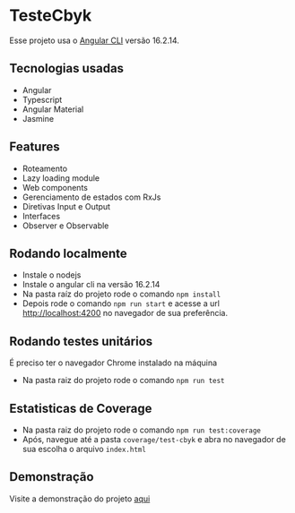 # TesteCbyk

Esse projeto usa o [Angular CLI](https://github.com/angular/angular-cli) versão 16.2.14.

## Tecnologias usadas

- Angular
- Typescript
- Angular Material
- Jasmine

## Features

- Roteamento
- Lazy loading module
- Web components
- Gerenciamento de estados com RxJs
- Diretivas Input e Output
- Interfaces
- Observer e Observable

## Rodando localmente

- Instale o nodejs
- Instale o angular cli na versão 16.2.14
- Na pasta raíz do projeto rode o comando `npm install`
- Depois rode o comando `npm run start` e acesse a url [http://localhost:4200](http://localhost:4200) no navegador de sua preferência.

## Rodando testes unitários

É preciso ter o navegador Chrome instalado na máquina

- Na pasta raiz do projeto rode o comando `npm run test`

## Estatisticas de Coverage

- Na pasta raiz do projeto rode o comando `npm run test:coverage`
- Após, navegue até a pasta `coverage/test-cbyk` e abra no navegador de sua escolha o arquivo `index.html`

## Demonstração

Visite a demonstração do projeto [aqui](https://teste-cbyk.vercel.app)
